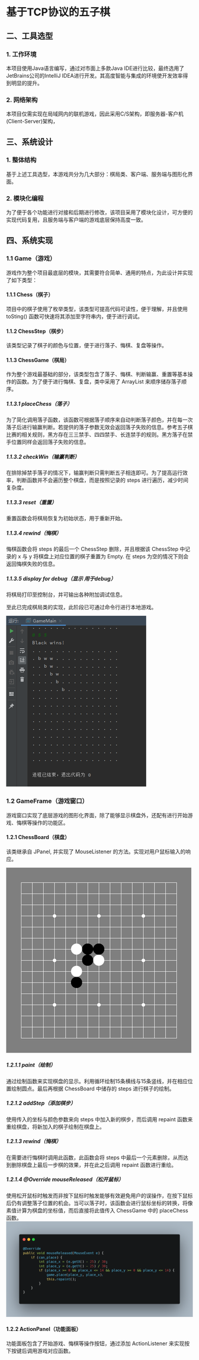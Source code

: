 # 基于TCP协议的五子棋

## 二、工具选型

### 1. 工作环境

本项目使用Java语言编写，通过对市面上多款Java IDE进行比较，最终选用了JetBrains公司的IntelliJ IDEA进行开发。其高度智能与集成的环境使开发效率得到明显的提升。

### 2. 网络架构

本项目仅需实现在局域网内的联机游戏，因此采用C/S架构，即服务器-客户机(Client-Server)架构，

## 三、系统设计

### 1. 整体结构

基于上述工具选型，本游戏共分为几大部分：棋局类、客户端、服务端与图形化界面。

### 2. 模块化编程

为了便于各个功能进行对接和后期进行修改，该项目采用了模块化设计，可方便的实现代码复用，且服务端与客户端的游戏底层保持高度一致。

## 四、系统实现

### 1.1 Game（游戏）

游戏作为整个项目最底层的模块，其需要符合简单、通用的特点，为此设计并实现了如下类型：

#### 1.1.1 Chess（棋子）

项目中的棋子使用了枚举类型，该类型可提高代码可读性，便于理解，并且使用 toSting() 函数可快速将其添加至字符串内，便于进行调试。

#### 1.1.2 ChessStep（棋步）

该类型记录了棋子的颜色与位置，便于进行落子、悔棋、复盘等操作。

#### 1.1.3 ChessGame（棋局）

作为整个游戏最基础的部分，该类型包含了落子、悔棋、判断输赢、重置等基本操作的函数。为了便于进行悔棋、复盘，类中采用了 ArrayList 来顺序储存落子顺序。

##### 1.1.3.1 placeChess（落子）

为了简化调用落子函数，该函数可根据落子顺序来自动判断落子颜色，并在每一次落子后进行输赢判断。若提供的落子参数无效会返回落子失败的信息。参考五子棋比赛的相关规则，黑方存在三三禁手、四四禁手、长连禁手的规则。黑方落子在禁手位置同样会返回落子失败的信息。

##### 1.1.3.2 checkWin（输赢判断）

在排除掉禁手落子的情况下，输赢判断只需判断五子相连即可。为了提高运行效率，判断函数并不会遍历整个棋盘，而是按照记录的 steps 进行遍历，减少时间复杂度。

##### 1.1.3.3 reset（重置）

重置函数会将棋局恢复为初始状态，用于重新开始。

##### 1.1.3.4 rewind（悔棋）

悔棋函数会将 steps 的最后一个 ChessStep 删除，并且根据该 ChessStep 中记录的 x 与 y 将棋盘上对应位置的棋子重置为 Empty. 在 steps 为空的情况下则会返回悔棋失败的信息。

##### 1.1.3.5 display *for debug*（显示 *用于debug*）

将棋局打印至控制台，并可输出各种附加调试信息。

至此已完成棋局类的实现，此阶段已可通过命令行进行本地游戏。

![image](./img/GameMain_Test.png)

### 1.2 GameFrame（游戏窗口）

游戏窗口实现了底层游戏的图形化界面，除了能够显示棋盘外，还配有进行开始游戏、悔棋等操作的功能区。

#### 1.2.1 ChessBoard（棋盘）

该类继承自 JPanel, 并实现了 MouseListener 的方法。实现对用户鼠标输入的响应。

![image](./img/ChessBoard.png)

##### 1.2.1.1 paint（绘制）

通过绘制函数来实现棋盘的显示。利用循环绘制15条横线与15条竖线，并在相应位置绘制圆点。最后再根据 ChessBoard 中储存的 steps 进行棋子的绘制。

##### 1.2.1.2 addStep（添加棋步）

使用传入的坐标与颜色参数来向 steps 中加入新的棋步，而后调用 repaint 函数来重绘棋盘，将新加入的棋子绘制在棋盘上。

##### 1.2.1.3 rewind（悔棋）

在需要进行悔棋时调用此函数，此函数会将 steps 中最后一个元素删除，从而达到删除棋盘上最后一步棋的效果，并在此之后调用 repaint 函数进行重绘。

##### 1.2.1.4 @Override mouseReleased（松开鼠标）

使用松开鼠标时触发而非按下鼠标时触发能够有效避免用户的误操作，在按下鼠标后仍有调整落子位置的机会。当可以落子时，该函数会进行鼠标坐标的转换，将像素值计算为棋盘的坐标值，而后直接将此值传入 ChessGame 中的 placeChess 函数。
![image](./img/Coord_Transform.png)

#### 1.2.2 ActionPanel（功能面板）

功能面板包含了开始游戏、悔棋等操作按钮，通过添加 ActionListener 来实现按下按键后调用游戏对应函数。
